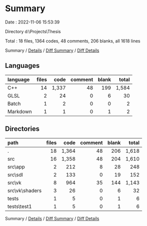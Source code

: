 # Summary

Date : 2022-11-06 15:53:39

Directory d:\\Projects\\Thesis

Total : 18 files,  1364 codes, 48 comments, 206 blanks, all 1618 lines

Summary / [Details](details.md) / [Diff Summary](diff.md) / [Diff Details](diff-details.md)

## Languages
| language | files | code | comment | blank | total |
| :--- | ---: | ---: | ---: | ---: | ---: |
| C++ | 14 | 1,337 | 48 | 199 | 1,584 |
| GLSL | 2 | 24 | 0 | 6 | 30 |
| Batch | 1 | 2 | 0 | 0 | 2 |
| Markdown | 1 | 1 | 0 | 1 | 2 |

## Directories
| path | files | code | comment | blank | total |
| :--- | ---: | ---: | ---: | ---: | ---: |
| . | 18 | 1,364 | 48 | 206 | 1,618 |
| src | 16 | 1,358 | 48 | 204 | 1,610 |
| src\\app | 2 | 212 | 8 | 28 | 248 |
| src\\sdl | 2 | 133 | 0 | 19 | 152 |
| src\\vk | 8 | 964 | 35 | 144 | 1,143 |
| src\\vk\\shaders | 3 | 26 | 0 | 6 | 32 |
| tests | 1 | 5 | 0 | 1 | 6 |
| tests\\test1 | 1 | 5 | 0 | 1 | 6 |

Summary / [Details](details.md) / [Diff Summary](diff.md) / [Diff Details](diff-details.md)